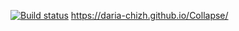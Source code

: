 [![Build status](https://ci.appveyor.com/api/projects/status/9ur0v4ecd2rw6vaa?svg=true)](https://ci.appveyor.com/project/Daria-chizh/collapse)
https://daria-chizh.github.io/Collapse/
